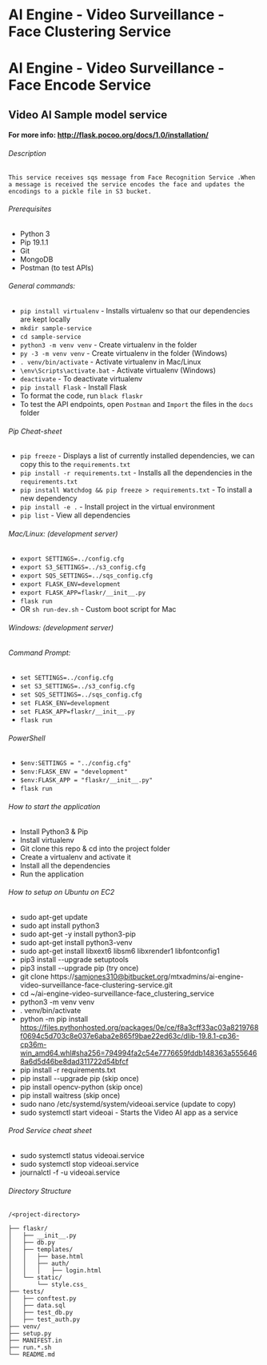 # AI Engine - Video Surveillance - Face Clustering Service

# AI Engine - Video Surveillance - Face Encode Service

## Video AI Sample model service

#### For more info: http://flask.pocoo.org/docs/1.0/installation/

###### Description
    This service receives sqs message from Face Recognition Service .When a message is received the service encodes the face and updates the encodings to a pickle file in S3 bucket. 
###### Prerequisites

- Python 3
- Pip 19.1.1
- Git
- MongoDB
- Postman (to test APIs)

###### General commands:

- `pip install virtualenv` - Installs virtualenv so that our dependencies are kept locally
- `mkdir sample-service`
- `cd sample-service`
- `python3 -m venv venv` - Create virtualenv in the folder
- `py -3 -m venv venv` - Create virtualenv in the folder (Windows)
- `. venv/bin/activate` - Activate virtualenv in Mac/Linux
- `\env\Scripts\activate.bat` - Activate virtualenv (Windows)
- `deactivate` - To deactivate virtualenv
- `pip install Flask` - Install Flask
- To format the code, run `black flaskr`
- To test the API endpoints, open `Postman` and `Import` the files in the `docs` folder

###### Pip Cheat-sheet

- `pip freeze` - Displays a list of currently installed dependencies, we can copy this to the `requirements.txt`
- `pip install -r requirements.txt` - Installs all the dependencies in the `requirements.txt`
- `pip install Watchdog && pip freeze > requirements.txt` - To install a new dependency
- `pip install -e .` - Install project in the virtual environment
- `pip list` - View all dependencies

###### Mac/Linux: (development server)

- `export SETTINGS=../config.cfg`
- `export S3_SETTINGS=../s3_config.cfg`
- `export SQS_SETTINGS=../sqs_config.cfg`
- `export FLASK_ENV=development`
- `export FLASK_APP=flaskr/__init__.py`
- `flask run`
- OR `sh run-dev.sh` - Custom boot script for Mac

###### Windows: (development server)

###### Command Prompt:

- `set SETTINGS=../config.cfg`
- `set S3_SETTINGS=../s3_config.cfg`
- `set SQS_SETTINGS=../sqs_config.cfg`
- `set FLASK_ENV=development`
- `set FLASK_APP=flaskr/__init__.py`
- `flask run`

###### PowerShell

- `$env:SETTINGS = "../config.cfg"`
- `$env:FLASK_ENV = "development"`
- `$env:FLASK_APP = "flaskr/__init__.py"`
- `flask run`

###### How to start the application

- Install Python3 & Pip
- Install virtualenv
- Git clone this repo & cd into the project folder
- Create a virtualenv and activate it
- Install all the dependencies
- Run the application

###### How to setup on Ubuntu on EC2

- sudo apt-get update
- sudo apt install python3
- sudo apt-get -y install python3-pip
- sudo apt-get install python3-venv
- sudo apt-get install libxext6 libsm6 libxrender1 libfontconfig1
- pip3 install --upgrade setuptools
- pip3 install --upgrade pip (try once)
- git clone https://samjones310@bitbucket.org/mtxadmins/ai-engine-video-surveillance-face-clustering-service.git
- cd ~/ai-engine-video-surveillance-face_clustering_service
- python3 -m venv venv
- . venv/bin/activate
- python -m pip install https://files.pythonhosted.org/packages/0e/ce/f8a3cff33ac03a8219768f0694c5d703c8e037e6aba2e865f9bae22ed63c/dlib-19.8.1-cp36-cp36m-win_amd64.whl#sha256=794994fa2c54e7776659fddb148363a5556468a6d5d46be8dad311722d54bfcf
- pip install -r requirements.txt
- pip install --upgrade pip (skip once)
- pip install opencv-python (skip once)
- pip install waitress (skip once)
- sudo nano /etc/systemd/system/videoai.service (update to copy)
- sudo systemctl start videoai - Starts the Video AI app as a service


###### Prod Service cheat sheet
- sudo systemctl status videoai.service
- sudo systemctl stop videoai.service
- journalctl -f -u videoai.service


###### Directory Structure

```
/<project-directory>

├── flaskr/
│   ├── __init__.py
│   ├── db.py
│   ├── templates/
│   │   ├── base.html
│   │   ├── auth/
│   │   │   ├── login.html
│   └── static/
│       └── style.css_
├── tests/
│   ├── conftest.py
│   ├── data.sql
│   ├── test_db.py
│   ├── test_auth.py
├── venv/
├── setup.py
├── MANIFEST.in
├── run.*.sh
└── README.md
```
